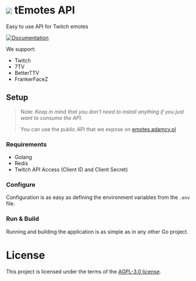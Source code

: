 #  ![](https://cdn.7tv.app/emote/60afbb7f566c3e1fc9af3a48/1x) tEmotes API
 
Easy to use API for Twitch emotes

[![Documentation](https://img.shields.io/badge/docs-see_how_to_use-brightgreen?style=for-the-badge&logo=readthedocs)](https://adiq.stoplight.io/docs/temotes/YXBpOjMyNjU2ODIx-t-emotes-api)

We support:
* Twitch
* 7TV
* BetterTTV
* FrankerFaceZ

## Setup

> Note: _Keep in mind that you don't need to install anything if you just want to consume the API._
> 
> You can use the public API that we expose on [emotes.adamcy.pl](https://adiq.stoplight.io/docs/temotes/YXBpOjMyNjU2ODIx-t-emotes-api)

### Requirements

* Golang
* Redis
* Twitch API Access (Client ID and Client Secret)

### Configure

Configuration is as easy as defining the environment variables from the `.env` file.

### Run & Build

Running and building the application is as simple as in any other Go project.

# License

This project is licensed under the terms of the [AGPL-3.0 license](agpl-3.0.md).
